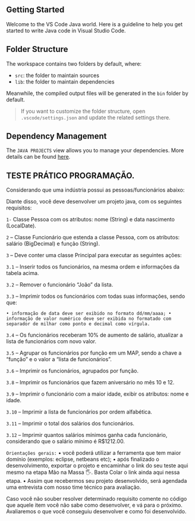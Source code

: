 ## Getting Started

Welcome to the VS Code Java world. Here is a guideline to help you get started to write Java code in Visual Studio Code.

## Folder Structure

The workspace contains two folders by default, where:

- `src`: the folder to maintain sources
- `lib`: the folder to maintain dependencies

Meanwhile, the compiled output files will be generated in the `bin` folder by default.

> If you want to customize the folder structure, open `.vscode/settings.json` and update the related settings there.

## Dependency Management

The `JAVA PROJECTS` view allows you to manage your dependencies. More details can be found [here](https://github.com/microsoft/vscode-java-dependency#manage-dependencies).


## TESTE PRÁTICO PROGRAMAÇÃO.

Considerando que uma indústria possui as pessoas/funcionários abaixo:

Diante disso, você deve desenvolver um projeto java, com os seguintes requisitos:

`1-` Classe Pessoa com os atributos: nome (String) e data nascimento (LocalDate).

`2` – Classe Funcionário que estenda a classe Pessoa, com os atributos: salário (BigDecimal) e função (String).


`3` – Deve conter uma classe Principal para executar as seguintes ações:

`3.1` – Inserir todos os funcionários, na mesma ordem e informações da tabela acima.

`3.2` – Remover o funcionário “João” da lista.

`3.3` – Imprimir todos os funcionários com todas suas informações, sendo que:

`• informação de data deve ser exibido no formato dd/mm/aaaa;
• informação de valor numérico deve ser exibida no formatado com separador de milhar como ponto e decimal como vírgula.`


`3.4` – Os funcionários receberam 10% de aumento de salário, atualizar a lista de funcionários com novo valor.

`3.5` – Agrupar os funcionários por função em um MAP, sendo a chave a “função” e o valor a “lista de funcionários”.

`3.6` – Imprimir os funcionários, agrupados por função.

`3.8` – Imprimir os funcionários que fazem aniversário no mês 10 e 12.

`3.9` – Imprimir o funcionário com a maior idade, exibir os atributos: nome e idade.

`3.10` – Imprimir a lista de funcionários por ordem alfabética.

`3.11` – Imprimir o total dos salários dos funcionários.

`3.12` – Imprimir quantos salários mínimos ganha cada funcionário, considerando que o salário mínimo é R$1212.00.

`Orientações gerais:`
• você poderá utilizar a ferramenta que tem maior domínio (exemplos: eclipse, netbeans etc);
• após finalizado o desenvolvimento, exportar o projeto e encaminhar o link do seu teste aqui mesmo na etapa Mão na Massa 🖐.
Basta Colar o link ainda aqui nessa etapa.
• Assim que recebermos seu projeto desenvolvido, será agendada uma entrevista com nosso time técnico para avaliação.

Caso você não souber resolver determinado requisito comente no código que aquele item você não sabe como desenvolver, e vá para o próximo. Avaliaremos o que você conseguiu desenvolver e como foi desenvolvido.
